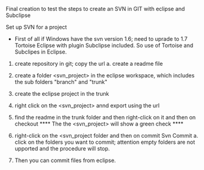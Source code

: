 Final creation to test the steps to create an SVN in GIT with eclipse and Subclipse

Set up SVN for a project

- First of all if Windows have the svn version 1.6; need to uprade to 1.7
Tortoise
Eclipse with plugin Subclipse included.
So use of Tortoise and Subclipes in Eclipse.
1. create repository in git; copy the url
  a. create a readme file
2.	create a folder <svn_project> in the eclipse workspace, which includes the sub folders "branch" and "trunk"
3.	create the eclipse project in the trunk
4.  right click on the <svn_project> annd export using the url
5.  find the readme in the trunk folder and then right-click on it and then on checkout
****	The the <svn_project> will show a green check	****

4.	right-click on the <svn_project folder and then on commit Svn Commit
  a.	click on the folders you want to commit; attention empty folders are not upported and the procedure will stop.
5.	Then you can commit files from eclipse.
